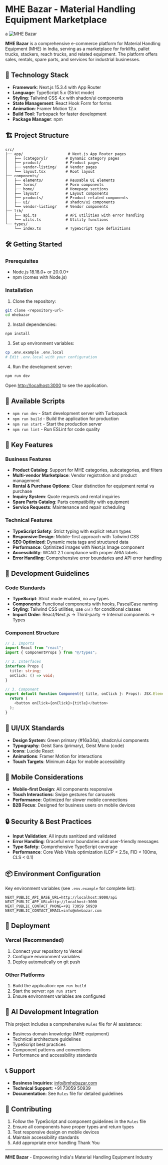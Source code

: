 # MHE Bazar - Material Handling Equipment Marketplace
a
![MHE Bazar](public/mhe-logo.png)

**MHE Bazar** is a comprehensive e-commerce platform for Material Handling Equipment (MHE) in India, serving as a marketplace for forklifts, pallet trucks, stackers, reach trucks, and related equipment. The platform offers sales, rentals, spare parts, and services for industrial businesses.

## 🚀 Technology Stack

- **Framework**: Next.js 15.3.4 with App Router
- **Language**: TypeScript 5.x (Strict mode)
- **Styling**: Tailwind CSS 4.x with shadcn/ui components
- **State Management**: React Hook Form for forms
- **Animation**: Framer Motion 12.x
- **Build Tool**: Turbopack for faster development
- **Package Manager**: npm

## 🏗️ Project Structure

```
src/
├── app/                    # Next.js App Router pages
│   ├── [category]/        # Dynamic category pages
│   ├── product/           # Product pages
│   ├── vendor-listing/    # Vendor pages
│   └── layout.tsx         # Root layout
├── components/
│   ├── elements/          # Reusable UI elements
│   ├── forms/             # Form components
│   ├── home/              # Homepage sections
│   ├── layout/            # Layout components
│   ├── products/          # Product-related components
│   ├── ui/                # shadcn/ui components
│   └── vendor-listing/    # Vendor components
├── lib/
│   ├── api.ts             # API utilities with error handling
│   └── utils.ts           # Utility functions
└── types/
    └── index.ts           # TypeScript type definitions
```

## 🛠️ Getting Started

### Prerequisites

- Node.js 18.18.0+ or 20.0.0+
- npm (comes with Node.js)

### Installation

1. Clone the repository:
```bash
git clone <repository-url>
cd mhebazar
```

2. Install dependencies:
```bash
npm install
```

3. Set up environment variables:
```bash
cp .env.example .env.local
# Edit .env.local with your configuration
```

4. Run the development server:
```bash
npm run dev
```

Open [http://localhost:3000](http://localhost:3000) to see the application.

## 📝 Available Scripts

- `npm run dev` - Start development server with Turbopack
- `npm run build` - Build the application for production
- `npm run start` - Start the production server
- `npm run lint` - Run ESLint for code quality

## 🎯 Key Features

### Business Features
- **Product Catalog**: Support for MHE categories, subcategories, and filters
- **Multi-vendor Marketplace**: Vendor registration and product management
- **Rental & Purchase Options**: Clear distinction for equipment rental vs purchase
- **Inquiry System**: Quote requests and rental inquiries
- **Spare Parts Catalog**: Parts compatibility with equipment
- **Service Requests**: Maintenance and repair scheduling

### Technical Features
- **TypeScript Safety**: Strict typing with explicit return types
- **Responsive Design**: Mobile-first approach with Tailwind CSS
- **SEO Optimized**: Dynamic meta tags and structured data
- **Performance**: Optimized images with Next.js Image component
- **Accessibility**: WCAG 2.1 compliance with proper ARIA labels
- **Error Handling**: Comprehensive error boundaries and API error handling

## 🔧 Development Guidelines

### Code Standards
- **TypeScript**: Strict mode enabled, no `any` types
- **Components**: Functional components with hooks, PascalCase naming
- **Styling**: Tailwind CSS utilities, use `cn()` for conditional classes
- **Import Order**: React/Next.js → Third-party → Internal components → Types

### Component Structure
```typescript
// 1. Imports
import React from "react";
import { ComponentProps } from "@/types";

// 2. Interfaces
interface Props {
  title: string;
  onClick: () => void;
}

// 3. Component
export default function Component({ title, onClick }: Props): JSX.Element {
  return (
    <button onClick={onClick}>{title}</button>
  );
}
```

## 🎨 UI/UX Standards

- **Design System**: Green primary (#16a34a), shadcn/ui components
- **Typography**: Geist Sans (primary), Geist Mono (code)
- **Icons**: Lucide React
- **Animations**: Framer Motion for interactions
- **Touch Targets**: Minimum 44px for mobile accessibility

## 📱 Mobile Considerations

- **Mobile-first Design**: All components responsive
- **Touch Interactions**: Swipe gestures for carousels
- **Performance**: Optimized for slower mobile connections
- **B2B Focus**: Designed for business users on mobile devices

## 🔒 Security & Best Practices

- **Input Validation**: All inputs sanitized and validated
- **Error Handling**: Graceful error boundaries and user-friendly messages
- **Type Safety**: Comprehensive TypeScript coverage
- **Performance**: Core Web Vitals optimization (LCP < 2.5s, FID < 100ms, CLS < 0.1)

## 📦 Environment Configuration

Key environment variables (see `.env.example` for complete list):

```env
NEXT_PUBLIC_API_BASE_URL=http://localhost:8000/api
NEXT_PUBLIC_APP_URL=http://localhost:3000
NEXT_PUBLIC_CONTACT_PHONE=+91 73059 50939
NEXT_PUBLIC_CONTACT_EMAIL=info@mhebazar.com
```

## 🚀 Deployment

### Vercel (Recommended)
1. Connect your repository to Vercel
2. Configure environment variables
3. Deploy automatically on git push

### Other Platforms
1. Build the application: `npm run build`
2. Start the server: `npm run start`
3. Ensure environment variables are configured

## 🤖 AI Development Integration

This project includes a comprehensive `Rules` file for AI assistance:
- Business domain knowledge (MHE equipment)
- Technical architecture guidelines
- TypeScript best practices
- Component patterns and conventions
- Performance and accessibility standards

## 📞 Support

- **Business Inquiries**: info@mhebazar.com
- **Technical Support**: +91 73059 50939
- **Documentation**: See `Rules` file for detailed guidelines

## 🤝 Contributing

1. Follow the TypeScript and component guidelines in the `Rules` file
2. Ensure all components have proper types and return types
3. Test responsive design on mobile devices
4. Maintain accessibility standards
5. Add appropriate error handling
Thank You
---

**MHE Bazar** - Empowering India's Material Handling Equipment Industry
